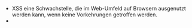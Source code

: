 - XSS eine Schwachstelle, die im Web-Umfeld auf Browsern ausgenutzt werden kann, wenn keine Vorkehrungen getroffen werden.
-